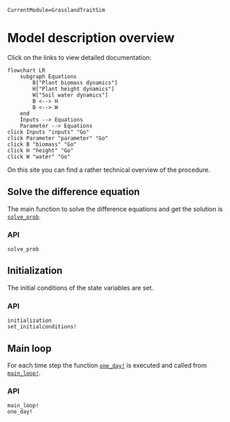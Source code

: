 ```@meta
CurrentModule=GrasslandTraitSim
```

# Model description overview

Click on the links to view detailed documentation:
```mermaid
flowchart LR
    subgraph Equations
        B["Plant biomass dynamics"] 
        H["Plant height dynamics"] 
        W["Soil water dynamics"] 
        B <--> H
        B <--> W
    end
    Inputs --> Equations
    Parameter --> Equations
click Inputs "inputs" "Go"
click Parameter "parameter" "Go"
click B "biomass" "Go"
click H "height" "Go"
click W "water" "Go"
```


On this site you can find a rather technical overview of the procedure.

## Solve the difference equation

The main function to solve the difference equations and get the solution is [`solve_prob`](@ref).

### API

```@docs
solve_prob
```

## Initialization

The initial conditions of the state variables are set.

### API
```@docs
initialization
set_initialconditions!
```

## Main loop

For each time step the function [`one_day!`](@ref) is executed and called from [`main_loop!`](@ref).

### API
```@docs	
main_loop!
one_day!
```
